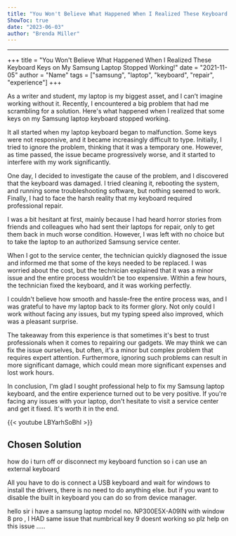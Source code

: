 ```yaml
---
title: "You Won't Believe What Happened When I Realized These Keyboard Keys on My Samsung Laptop Stopped Working!"
ShowToc: true 
date: "2023-06-03"
author: "Brenda Miller"
---
```

*****
+++ 
title = "You Won't Believe What Happened When I Realized These Keyboard Keys on My Samsung Laptop Stopped Working!" 
date = "2021-11-05" 
author = "Name" 
tags = ["samsung", "laptop", "keyboard", "repair", "experience"]
+++ 

As a writer and student, my laptop is my biggest asset, and I can’t imagine working without it. Recently, I encountered a big problem that had me scrambling for a solution. Here's what happened when I realized that some keys on my Samsung laptop keyboard stopped working.

It all started when my laptop keyboard began to malfunction. Some keys were not responsive, and it became increasingly difficult to type. Initially, I tried to ignore the problem, thinking that it was a temporary one. However, as time passed, the issue became progressively worse, and it started to interfere with my work significantly.

One day, I decided to investigate the cause of the problem, and I discovered that the keyboard was damaged. I tried cleaning it, rebooting the system, and running some troubleshooting software, but nothing seemed to work. Finally, I had to face the harsh reality that my keyboard required professional repair.

I was a bit hesitant at first, mainly because I had heard horror stories from friends and colleagues who had sent their laptops for repair, only to get them back in much worse condition. However, I was left with no choice but to take the laptop to an authorized Samsung service center.

When I got to the service center, the technician quickly diagnosed the issue and informed me that some of the keys needed to be replaced. I was worried about the cost, but the technician explained that it was a minor issue and the entire process wouldn’t be too expensive. Within a few hours, the technician fixed the keyboard, and it was working perfectly.

I couldn't believe how smooth and hassle-free the entire process was, and I was grateful to have my laptop back to its former glory. Not only could I work without facing any issues, but my typing speed also improved, which was a pleasant surprise.

The takeaway from this experience is that sometimes it's best to trust professionals when it comes to repairing our gadgets. We may think we can fix the issue ourselves, but often, it's a minor but complex problem that requires expert attention. Furthermore, ignoring such problems can result in more significant damage, which could mean more significant expenses and lost work hours.

In conclusion, I'm glad I sought professional help to fix my Samsung laptop keyboard, and the entire experience turned out to be very positive. If you're facing any issues with your laptop, don't hesitate to visit a service center and get it fixed. It's worth it in the end.

{{< youtube LBYarhSoBhI >}} 



## Chosen Solution
 how do i turn off or disconnect my keyboard function so i can use an external keyboard

 All you have to do is connect a USB keyboard and wait for windows to install the drivers, there is no need to do anything else. but if you want to disable the built in keyboard you can do so from device manager.

 hello sir   i have a samsung laptop model no.  NP300E5X-A09IN  with window 8 pro , I HAD same issue that numbrical key  9 doesnt working  so plz help on this issue .....




